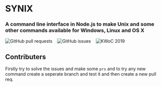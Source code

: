 # SYNIX
### A command line interface in Node.js to make Unix and some other commands available for Windows, Linux and OS X

![GitHub pull requests](https://img.shields.io/github/issues-pr/hemanth-hk/synix) &nbsp;&nbsp;
![GitHub issues](https://img.shields.io/github/issues/hemanth-hk/synix) &nbsp;&nbsp;
![KWoC 2019](https://img.shields.io/badge/KWoC-2019-informational)

## Contributers
Firstly try to solve the issues and make some `prs` and to try any new command create a seperate branch and test it and then create a new pull req.
